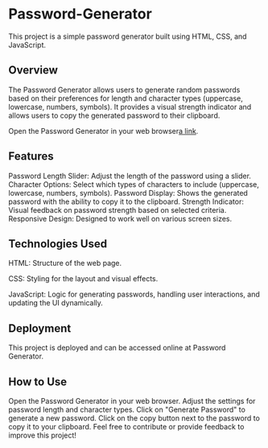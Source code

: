 # Password-Generator

This project is a simple password generator built using HTML, CSS, and JavaScript.

## Overview

The Password Generator allows users to generate random passwords based on their preferences for length and character types (uppercase, lowercase, numbers, symbols). It provides a visual strength indicator and allows users to copy the generated password to their clipboard.

Open the Password Generator in your web browser[a link](https://password-generator777.netlify.app/).

## Features

Password Length Slider: Adjust the length of the password using a slider.
Character Options: Select which types of characters to include (uppercase, lowercase, numbers, symbols).
Password Display: Shows the generated password with the ability to copy it to the clipboard.
Strength Indicator: Visual feedback on password strength based on selected criteria.
Responsive Design: Designed to work well on various screen sizes.
## Technologies Used

HTML: Structure of the web page.

CSS: Styling for the layout and visual effects.

JavaScript: Logic for generating passwords, handling user interactions, and updating the UI dynamically.

## Deployment
This project is deployed and can be accessed online at Password Generator.

## How to Use
Open the Password Generator in your web browser.
Adjust the settings for password length and character types.
Click on "Generate Password" to generate a new password.
Click on the copy button next to the password to copy it to your clipboard.
Feel free to contribute or provide feedback to improve this project!
